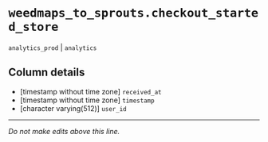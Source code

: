 # `weedmaps_to_sprouts.checkout_started_store`
`analytics_prod` | `analytics`

## Column details
* [timestamp without time zone] `received_at`
* [timestamp without time zone] `timestamp`
* [character varying(512)] `user_id`

-------------------------------------------------------------------------------
*Do not make edits above this line.*
